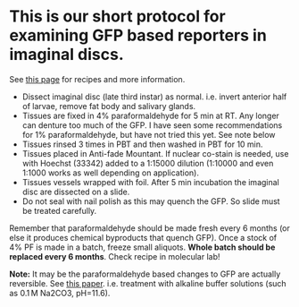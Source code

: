 # This is our short protocol for examining GFP based reporters in imaginal discs.

See [this page](https://github.com/DworkinLab/Protocols/blob/master/WingDiscAntibodyStaining.md) for recipes and more information.

-   Dissect imaginal disc (late third instar) as normal. i.e. invert anterior half of larvae, remove fat body and salivary glands.
-   Tissues  are fixed in 4% paraformaldehyde for 5 min at RT. Any longer can denture too much of the GFP. I have seen some recommendations for 1% paraformaldehyde, but have not tried this yet. See note below
-   Tissues rinsed 3 times in PBT and then washed in PBT for 10 min. 
-   Tissues placed in Anti-fade Mountant. If nuclear co-stain is needed, use with Hoechst (33342) added to a 1:15000 dilution (1:10000 and even 1:1000 works as well depending on application). 
-   Tissues vessels wrapped with foil. After 5 min incubation the imaginal disc are dissected on a slide.
-   Do not seal with nail polish as this may quench the GFP. So slide must be treated carefully.

Remember that paraformaldehyde should be made fresh every 6 months (or else it produces chemical byproducts that quench GFP).
Once a stock of 4% PF is made in a batch, freeze small aliquots. **Whole batch should be replaced every 6 months**. Check recipe in molecular lab!

**Note:** It may be the paraformaldehyde based changes to GFP are actually reversible. See [this paper](https://www.nature.com/articles/ncomms4992). i.e. treatment with alkaline buffer solutions (such as 0.1 M Na2CO3, pH=11.6). 
